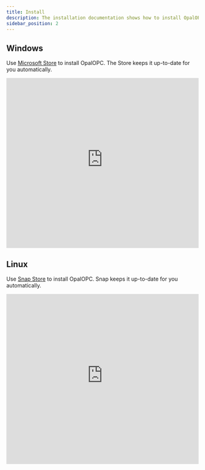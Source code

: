 ```yaml
---
title: Install
description: The installation documentation shows how to install OpalOPC on Windows or Linux.
sidebar_position: 2
---
```


## Windows

Use [Microsoft Store](https://apps.microsoft.com/detail/OpalOPC/9N89VWR0GK7H?launch=true&mode=mini) to install OpalOPC. The Store keeps it up-to-date for you automatically.

<iframe width="100%" height="444" src="https://www.youtube-nocookie.com/embed/0sstrWBaSYA?si=oUtJ1bbVDYxQwUan" title="YouTube video player" frameborder="0" allow="accelerometer; autoplay; clipboard-write; encrypted-media; gyroscope; picture-in-picture; web-share" allowfullscreen></iframe>

## Linux

Use [Snap Store](https://snapcraft.io/opalopc) to install OpalOPC. Snap keeps it up-to-date for you automatically.

<iframe width="100%" height="444" src="https://www.youtube-nocookie.com/embed/PWbCHtSqhis?si=K929wmVRGjVQP7O7" title="YouTube video player" frameborder="0" allow="accelerometer; autoplay; clipboard-write; encrypted-media; gyroscope; picture-in-picture; web-share" allowfullscreen></iframe>
